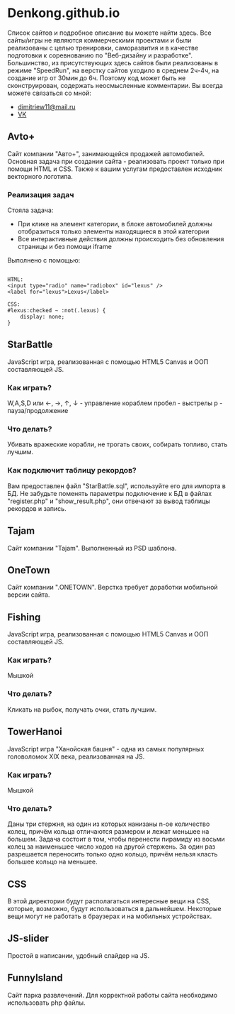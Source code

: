 # Denkong.github.io

Список сайтов и подробное описание вы можете найти здесь.
Все сайты/игры не являются коммерческими проектами и были реализованы с целью тренировки, саморазвития и в качестве подготовки к соревнованию по "Веб-дизайну и разработке".
Большинство, из присутствующих здесь сайтов были реализованы в режиме "SpeedRun", на верстку сайтов уходило в среднем 2ч-4ч, на создание игр от 30мин до 6ч.
Поэтому код может быть не сконструирован, содержать неосмысленные комментарии.
Вы всегда можете связаться со мной:
* dimitriew11@mail.ru
* [VK](https://vk.com/denisdimitriew)

## Avto+

Сайт компании "Авто+", занимающейся продажей автомобилей. Основная задача при создании сайта - реализовать проект только при помощи HTML и CSS. Также к вашим услугам предоставлен исходник векторного логотипа.

### Реализация задач

Стояла задача:
* При клике на элемент категории, в блоке автомобилей должны отобразиться только элементы находящиеся в этой категории
* Все интерактивные действия должны происходить без обновления страницы и без помощи iframe

Выполнено с помощью:

```

HTML:
<input type="radio" name="radiobox" id="lexus" />
<label for="lexus">Lexus</label>

CSS:
#lexus:checked ~ :not(.lexus) {
    display: none;
}

```

## StarBattle

JavaScript игра, реализованная с помощью HTML5 Canvas и ООП составляющей JS.

### Как играть?

W,A,S,D или ←, →, ↑, ↓ - управление кораблем
пробел - выстрелы
p - пауза/продолжение

### Что делать?

Убивать вражеские корабли, не трогать своих, собирать топливо, стать лучшим.

### Как подключит таблицу рекордов?

Вам предоставлен файл "StarBattle.sql", используйте его для импорта в БД.
Не забудьте поменять параметры подключение к БД в файлах "register.php" и "show_result.php", они отвечают за вывод таблицы рекордов и запись.

## Tajam

Сайт компании "Tajam". Выполненный из PSD шаблона.

## OneTown

Сайт компании ".ONETOWN". Верстка требует доработки мобильной версии сайта.

## Fishing

JavaScript игра, реализованная с помощью HTML5 Canvas и ООП составляющей JS.

### Как играть?

Мышкой

### Что делать?

Кликать на рыбок, получать очки, стать лучшим.

## TowerHanoi

JavaScript игра "Ханойская башня" - одна из самых популярных головоломок XIX века, реализованная на JS. 

### Как играть?

Мышкой

### Что делать?

Даны три стержня, на один из которых нанизаны n-ое количество колец, причём кольца отличаются размером и лежат меньшее на большем. Задача состоит в том, чтобы перенести пирамиду из восьми колец за наименьшее число ходов на другой стержень. За один раз разрешается переносить только одно кольцо, причём нельзя класть большее кольцо на меньшее.

## CSS

В этой директории будут располагаться интересные вещи на CSS, которые, возможно, будут использоваться в дальнейшем. Некоторые вещи могут не работать в браузерах и на мобильных устройствах.

## JS-slider

Простой в написании, удобный слайдер на JS.

## FunnyIsland

Сайт парка развлечений. Для корректной работы сайта необходимо использовать php файлы.

